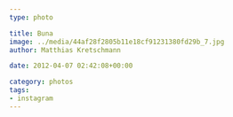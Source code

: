 ```yaml
---
type: photo

title: Buna
image: ../media/44af28f2805b11e18cf91231380fd29b_7.jpg
author: Matthias Kretschmann

date: 2012-04-07 02:42:08+00:00

category: photos
tags:
- instagram
---
```



